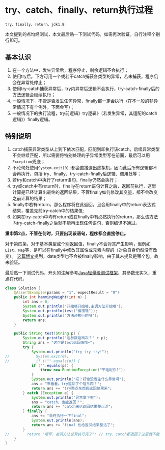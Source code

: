 # try、catch、finally、return执行过程

    try、finally、return、jdk1.8

本文提到的点均经测试，本文最后贴一下测试代码，如需再次验证，自行注释个别行即可。

## 基本认识

1. 在一个方法中，发生异常后，程序停止，剩余逻辑不会执行；
2. 使用try后，下方可用一个或若干catch捕获各类型的异常，若未捕获，程序仍会在异常处停止；
3. 使用try-catch捕获异常后，try内异常后逻辑不会执行，try-catch-finally后的方法逻辑会继续执行；
4. 一般情况下，不管是否发生任何异常，finally都一定会执行（在不一般的非异常情况下有个例外，下面会写）；
5. 一般情况下的执行流程，try前逻辑》try逻辑》（若发生异常，其适配的catch逻辑》）finally逻辑。

## 特别说明

1. catch捕获异常类型从上到下依次匹配，匹配到即执行该catch，后续异常类型不会继续匹配，所以需要将特别处理的子异常类型写在前面，最后可以用`Exception`兜底；
2. 不论何处使用`System.exit(0);`都会直接退出虚拟机，因而此后所有逻辑都不会再执行，包括 try、finally、try-catch-finally后逻辑、调用处等；
3. 若try和catch中执行了return语句，finally仍然会执行；
4. try或catch中有return时，finally在return语句计算之后，返回前执行，这里计算是已经计算出最终的返回结果，不管finally如何修改其变量，都不会改变之前计算的结果；
5. finally中若有return，那么程序将在此返回，且会用finally中的return表达式结果，覆盖先前try-catch中的结果值;
6. 如果在try-catch中均有return或在finally中有必然执行的return，那么该方法内try-catch-finally之后就不能再出现任何语句，否则编译不通过。

**重申第2点，不管在何时，只要出现该语句，程序都会直接停止。**

对于第四条，对于基本类型或个别返回值，finally不会对其产生影响，但例如`List`、`Map`等，是可以在finally中修改其属性或元素内容的（对象自身仍然没有改变）。
[这篇博文](https://blog.csdn.net/weixin_45759791/article/details/107687466)提到，date类型也不会被finally影响，由于其未提及是哪个包，故未验证。

最后贴一下测试代码，开头的注解参考[Java轻量级测试框架](../框架开发/Java轻量级测试框架的实现与使用.MD#使用说明)，其参数无实义，重点在代码。

```java
class Solution {
    @AssertExample(params = "1", expectResult = "0")
    public int hammingWeight(int n) {
        int ans = 0;
        System.out.println("开始喽开始喽,主调方法开始喽");
        System.out.println(test("诶嘿嘿"));
        System.out.println("方法还执行的吗");
        return ans;
    }

    public String test(String p) {
        System.out.println("这参数啥档次？" + p);
        String ans = "这可是test返回值哦~";
        try {
            System.out.println("try try try!");
//            System.exit(0);
//            if (!"".equals(p)) {
            if ("".equals(p)) {
                throw new RuntimeException("干啥呢你?");
            }
            System.out.println("哎？好像没发生什么异常啊");
            ans = "来看看，try返回了个啥东西？";
            return ans += "try整点东西到返回结果来";
        } catch (Exception e) {
            System.out.println("异常拿下啦");
            ans = "catch，也能返回？";
            return ans += "catch来给返回结果整点活";
        } finally {
            ans += "最终执行一下final";
            System.out.println(ans);
            return ans += "final 也给返回结果整活了";
        }
//        return "哦耶，被调方法总算执行完了"; // try、catch都返回了这里就不能有返回了
    }
}
```
